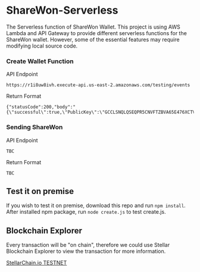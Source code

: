 # ShareWon-Serverless
The Serverless function of ShareWon Wallet. This project is using AWS Lambda and API Gateway to provide different serverless functions for the ShareWon wallet. However, some of the essential features may require modifying local source code.

### Create Wallet Function
API Endpoint

```https://r1i8uw8ivh.execute-api.us-east-2.amazonaws.com/testing/events```

Return Format
```
{"statusCode":200,"body":"{\"successful\":true,\"PublicKey\":\"GCCLSNQLQSEQPR5CNVFTZBVA65E476XCTVEB4Z3UWAEPWRYZYHY5HGZB\",\"SecretKey\":\"SBXCG7KLRIP37HFACR6U2SKSY7C7RJ4LLBHLXIUQG223D2WDMRLPV53S\"}"}
```

### Sending ShareWon
API Endpoint

```TBC```

Return Format
```
TBC
```

## Test it on premise
If you wish to test it on premise, download this repo and run ```npm install```. After installed npm package, run ```node create.js``` to test create.js.

## Blockchain Explorer
Every transaction will be "on chain", therefore we could use Stellar Blockchain Explorer to view the transaction for more information.

[StellarChain.io TESTNET](http://testnet.stellarchain.io/)